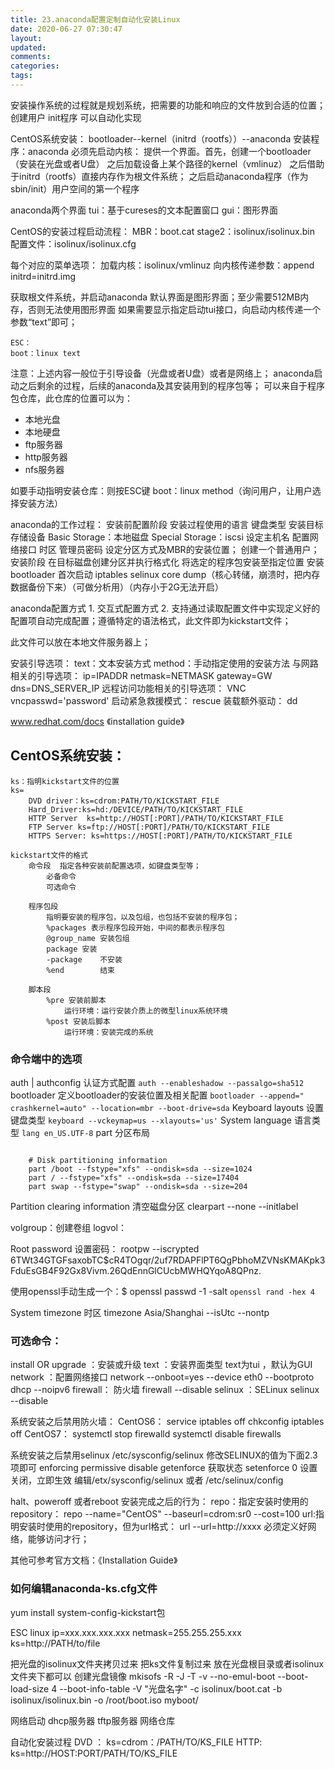 ```yaml
---
title: 23.anaconda配置定制自动化安装Linux
date: 2020-06-27 07:30:47
layout:
updated:
comments:
categories:
tags:
---
```

安装操作系统的过程就是规划系统，把需要的功能和响应的文件放到合适的位置；
创建用户
init程序
可以自动化实现

CentOS系统安装：
bootloader--kernel（initrd（rootfs））--anaconda
安装程序：anaconda
必须先启动内核：
提供一个界面。首先，创建一个bootloader（安装在光盘或者U盘）
之后加载设备上某个路径的kernel（vmlinuz）
之后借助于initrd（rootfs）直接内存作为根文件系统；
之后启动anaconda程序（作为sbin/init）用户空间的第一个程序

anaconda两个界面
tui：基于cureses的文本配置窗口
gui：图形界面

CentOS的安装过程启动流程：
MBR：boot.cat
stage2：isolinux/isolinux.bin
    配置文件：isolinux/isolinux.cfg

每个对应的菜单选项：
    加载内核：isolinux/vmlinuz
    向内核传递参数：append initrd=initrd.img 

获取根文件系统，并启动anaconda
    默认界面是图形界面；至少需要512MB内存，否则无法使用图形界面
    如果需要显示指定启动tui接口，向启动内核传递一个参数“text”即可；

    ESC：
    boot：linux text

注意：上述内容一般位于引导设备（光盘或者U盘）或者是网络上；
anaconda启动之后剩余的过程，后续的anaconda及其安装用到的程序包等；
可以来自于程序包仓库，此仓库的位置可以为：
* 本地光盘
* 本地硬盘
* ftp服务器
* http服务器
* nfs服务器

如要手动指明安装仓库：则按ESC键
    boot：linux method（询问用户，让用户选择安装方法）


anaconda的工作过程：
安装前配置阶段
    安装过程使用的语言
    键盘类型
    安装目标存储设备
        Basic Storage：本地磁盘
        Special Storage：iscsi
    设定主机名
    配置网络接口
    时区
    管理员密码
    设定分区方式及MBR的安装位置；
    创建一个普通用户；
安装阶段
    在目标磁盘创建分区并执行格式化
    将选定的程序包安装至指定位置
    安装bootloader
首次启动
    iptables
    selinux
    core dump（核心转储，崩溃时，把内存数据备份下来）（可做分析用）（内存小于2G无法开启）

anaconda配置方式
    1. 交互式配置方式
    2. 支持通过读取配置文件中实现定义好的配置项自动完成配置；遵循特定的语法格式，此文件即为kickstart文件；

此文件可以放在本地文件服务器上；

安装引导选项：
text：文本安装方式
method：手动指定使用的安装方法
与网路相关的引导选项：
    ip=IPADDR
    netmask=NETMASK
    gateway=GW
    dns=DNS_SERVER_IP
远程访问功能相关的引导选项：
    VNC
    vncpasswd='password'
启动紧急救援模式：
    rescue
装载额外驱动：
    dd

www.redhat.com/docs 《installation guide》


## CentOS系统安装：
    ks：指明kickstart文件的位置
    ks=
        DVD driver：ks=cdrom:PATH/TO/KICKSTART_FILE
        Hard_Driver:ks=hd:/DEVICE/PATH/TO/KICKSTART_FILE
        HTTP Server  ks=http://HOST[:PORT]/PATH/TO/KICKSTART_FILE
        FTP Server ks=ftp://HOST[:PORT]/PATH/TO/KICKSTART_FILE
        HTTPS Server: ks=https://HOST[:PORT]/PATH/TO/KICKSTART_FILE

    kickstart文件的格式
        命令段  指定各种安装前配置选项，如键盘类型等；
            必备命令
            可选命令

        程序包段    
            指明要安装的程序包，以及包组，也包括不安装的程序包；
            %packages 表示程序包段开始，中间的都表示程序包
            @group_name 安装包组
            package 安装
            -package    不安装
            %end        结束

        脚本段
            %pre 安装前脚本
                运行环境：运行安装介质上的微型linux系统环境
            %post 安装后脚本
                运行环境：安装完成的系统
            
### 命令端中的选项
auth | authconfig   认证方式配置
`auth --enableshadow --passalgo=sha512`
bootloader  定义bootloader的安装位置及相关配置
`bootloader --append=" crashkernel=auto" --location=mbr --boot-drive=sda`
Keyboard layouts    设置键盘类型
`keyboard --vckeymap=us --xlayouts='us'`
System language 语言类型
`lang en_US.UTF-8`
part    分区布局
```
   
    # Disk partitioning information
    part /boot --fstype="xfs" --ondisk=sda --size=1024
    part / --fstype="xfs" --ondisk=sda --size=17404
    part swap --fstype="swap" --ondisk=sda --size=204
```
 Partition clearing information 清空磁盘分区
    clearpart --none --initlabel

volgroup：创建卷组
logvol：

Root password       设置密码：
rootpw --iscrypted $6$TWt34GTGFsaxobTC$cR4TOgqr/2uf7RDAPFlPT6QgPbhoMZVNsKMAKpk3FduEsGB4F92Gx8Vivm.26QdEnnGlCUcbMWHQYqoA8QPnz.

使用openssl手动生成一个：$ openssl passwd -1 -salt `openssl rand -hex 4`

System timezone 时区
timezone Asia/Shanghai --isUtc --nontp

### 可选命令：
install OR upgrade ：安装或升级
text ：安装界面类型 text为tui ，默认为GUI
network ：配置网络接口
    network --onboot=yes --device eth0 --bootproto dhcp --noipv6
firewall： 防火墙
    firewall --disable
selinux ：SELinux
    selinux --disable

系统安装之后禁用防火墙：
    CentOS6：
        service iptables off
        chkconfig iptables off
    CentOS7：
        systemctl stop firewalld
        systemctl disable firewalls
    
系统安装之后禁用selinux
    /etc/sysconfig/selinux 修改SELINUX的值为下面2.3项即可
        enforcing
        permissive
        disable
    getenforce  获取状态
    setenforce 0 设置关闭，立即生效
编辑/etx/sysconfig/selinux 或者 /etc/selinux/config

halt、poweroff 或者reboot 安装完成之后的行为：
repo：指定安装时使用的repository：
    repo --name="CentOS" --baseurl=cdrom:sr0 --cost=100
url:指明安装时使用的repository，但为url格式：
url --url=http://xxxx
必须定义好网络，能够访问才行；

其他可参考官方文档：《Installation Guide》

### 如何编辑anaconda-ks.cfg文件
yum install system-config-kickstart包


ESC 
linux ip=xxx.xxx.xxx.xxx netmask=255.255.255.xxx ks=http://PATH/to/file

把光盘的isolinux文件夹拷贝过来
把ks文件复制过来
放在光盘根目录或者isolinux文件夹下都可以
创建光盘镜像
mkisofs -R -J -T -v --no-emul-boot --boot-load-size 4 --boot-info-table -V "光盘名字" -c isolinux/boot.cat -b isolinux/isolinux.bin -o /root/boot.iso myboot/



网络启动
dhcp服务器
tftp服务器
网络仓库


自动化安装过程
DVD ： ks=cdrom：/PATH/TO/KS_FILE
HTTP: ks=http://HOST:PORT/PATH/TO/KS_FILE


